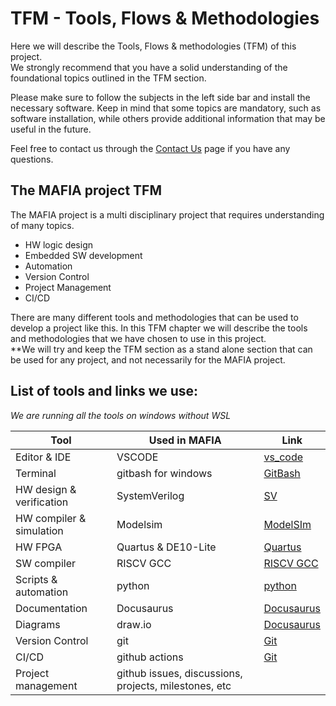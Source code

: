 # TFM - Tools, Flows & Methodologies

Here we will describe the Tools, Flows & methodologies (TFM) of this project.  
We strongly recommend that you have a solid understanding of the foundational topics outlined in the TFM section.

Please make sure to follow the subjects in the left side bar and install the necessary software. Keep in mind that some topics are mandatory, such as software installation, while others provide additional information that may be useful in the future.

Feel free to contact us through the [Contact Us](/docs/contact_us/contact.md) page if you have any questions.


## The MAFIA project TFM  
The MAFIA project is a multi disciplinary project that requires understanding of many topics.  
- HW logic design
- Embedded SW development
- Automation
- Version Control
- Project Management
- CI/CD

There are many different tools and methodologies that can be used to develop a project like this. 
In this TFM chapter we will describe the tools and methodologies that we have chosen to use in this project.  
**We will try and keep the TFM section as a stand alone section that can be used for any project, and not necessarily for the MAFIA project.  


## List of tools and links we use:
*We are running all the tools on windows without WSL*

| Tool                      |    Used in MAFIA       |      Link                                           |    
|---------------------------|------------------------|-----------------------------------------------------|
| Editor & IDE              | VSCODE                 |  [vs_code](/docs/TFM/projectTool/vs_code.md)        |
| Terminal                  | gitbash for windows    |  [GitBash](/docs/TFM/projectTool/GitBash.md)        |            
| HW design & verification  | SystemVerilog          |  [SV](/docs/TFM/verilog/intro.md)                   |
| HW compiler & simulation  | Modelsim               |  [ModelSIm](/docs/TFM/projectTool/modelsim_intro.md)|
| HW FPGA                   | Quartus & DE10-Lite    |  [Quartus](/docs/TFM/projectTool/quartus_intro.md)  |
| SW compiler               | RISCV GCC              |  [RISCV GCC](/docs/TFM/projectTool/gcc_intro.md)    |
| Scripts & automation      | python                 |  [python](/docs/TFM/projectTool/python.md)          |
| Documentation             | Docusaurus             |  [Docusaurus](/docs/TFM/projectTool/docusaurus.md)  |
| Diagrams                  | draw.io                |  [Docusaurus](/docs/TFM/projectTool/drawio.md)      |
| Version Control           | git                    |  [Git](/docs/TFM/projectTool/intro.md)              |
| CI/CD                     | github actions         |  [Git](/docs/TFM/projectTool/intro.md)              |
| Project management        | github issues, discussions, projects, milestones, etc |                      |
